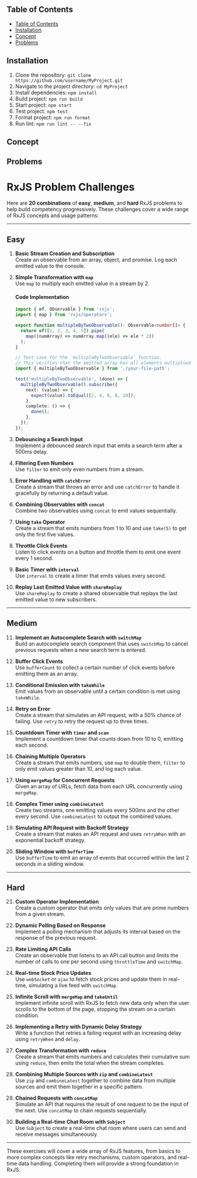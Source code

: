 ## Table of Contents

- [Table of Contents](#table-of-contents)
- [Installation](#installation)
- [Concept](#concept)
- [Problems](#problems)

## Installation

1. Clone the repository: `git clone https://github.com/username/MyProject.git`
2. Navigate to the project directory: `cd MyProject`
3. Install dependencies: `npm install`
4. Build project: `npm run build`
5. Start project: `npm start`
6. Test project: `npm test`
7. Format project: `npm run format`
8. Run lint: `npm run lint -- --fix`

## Concept

<TODO>

## Problems

# RxJS Problem Challenges

Here are **20 combinations** of **easy**, **medium**, and **hard** RxJS problems to help build competency progressively. These challenges cover a wide range of RxJS concepts and usage patterns:

---

## Easy

1. **Basic Stream Creation and Subscription**  
   Create an observable from an array, object, and promise. Log each emitted value to the console.

2. **Simple Transformation with `map`**  
   Use `map` to multiply each emitted value in a stream by 2.

   #### Code Implementation

   ```typescript
   import { of, Observable } from 'rxjs';
   import { map } from 'rxjs/operators';

   export function multipleByTwoObservable(): Observable<number[]> {
     return of([1, 2, 3, 4, 5]).pipe(
       map((numArray) => numArray.map((ele) => ele * 2))
     );
   }

   // Test case for the `multipleByTwoObservable` function.
   // This verifies that the emitted array has all elements multiplied by 2.
   import { multipleByTwoObservable } from './your-file-path';

   test('multipleByTwoObservable', (done) => {
     multipleByTwoObservable().subscribe({
       next: (value) => {
         expect(value).toEqual([2, 4, 6, 8, 10]);
       },
       complete: () => {
         done();
       },
     });
   });
   ```

3. **Debouncing a Search Input**  
   Implement a debounced search input that emits a search term after a 500ms delay.

4. **Filtering Even Numbers**  
   Use `filter` to emit only even numbers from a stream.

5. **Error Handling with `catchError`**  
   Create a stream that throws an error and use `catchError` to handle it gracefully by returning a default value.

6. **Combining Observables with `concat`**  
   Combine two observables using `concat` to emit values sequentially.

7. **Using `take` Operator**  
   Create a stream that emits numbers from 1 to 10 and use `take(5)` to get only the first five values.

8. **Throttle Click Events**  
   Listen to click events on a button and throttle them to emit one event every 1 second.

9. **Basic Timer with `interval`**  
   Use `interval` to create a timer that emits values every second.

10. **Replay Last Emitted Value with `shareReplay`**  
    Use `shareReplay` to create a shared observable that replays the last emitted value to new subscribers.

---

## Medium

11. **Implement an Autocomplete Search with `switchMap`**  
    Build an autocomplete search component that uses `switchMap` to cancel previous requests when a new search term is entered.

12. **Buffer Click Events**  
    Use `bufferCount` to collect a certain number of click events before emitting them as an array.

13. **Conditional Emission with `takeWhile`**  
    Emit values from an observable until a certain condition is met using `takeWhile`.

14. **Retry on Error**  
    Create a stream that simulates an API request, with a 50% chance of failing. Use `retry` to retry the request up to three times.

15. **Countdown Timer with `timer` and `scan`**  
    Implement a countdown timer that counts down from 10 to 0, emitting each second.

16. **Chaining Multiple Operators**  
    Create a stream that emits numbers, use `map` to double them, `filter` to only emit values greater than 10, and log each value.

17. **Using `mergeMap` for Concurrent Requests**  
    Given an array of URLs, fetch data from each URL concurrently using `mergeMap`.

18. **Complex Timer using `combineLatest`**  
    Create two streams, one emitting values every 500ms and the other every second. Use `combineLatest` to output the combined values.

19. **Simulating API Request with Backoff Strategy**  
    Create a stream that makes an API request and uses `retryWhen` with an exponential backoff strategy.

20. **Sliding Window with `bufferTime`**  
    Use `bufferTime` to emit an array of events that occurred within the last 2 seconds in a sliding window.

---

## Hard

21. **Custom Operator Implementation**  
    Create a custom operator that emits only values that are prime numbers from a given stream.

22. **Dynamic Polling Based on Response**  
    Implement a polling mechanism that adjusts its interval based on the response of the previous request.

23. **Rate Limiting API Calls**  
    Create an observable that listens to an API call button and limits the number of calls to one per second using `throttleTime` and `switchMap`.

24. **Real-time Stock Price Updates**  
    Use `webSocket` or `ajax` to fetch stock prices and update them in real-time, simulating a live feed with `switchMap`.

25. **Infinite Scroll with `mergeMap` and `takeUntil`**  
    Implement infinite scroll with RxJS to fetch new data only when the user scrolls to the bottom of the page, stopping the stream on a certain condition.

26. **Implementing a Retry with Dynamic Delay Strategy**  
    Write a function that retries a failing request with an increasing delay using `retryWhen` and `delay`.

27. **Complex Transformation with `reduce`**  
    Create a stream that emits numbers and calculates their cumulative sum using `reduce`, then emits the total when the stream completes.

28. **Combining Multiple Sources with `zip` and `combineLatest`**  
    Use `zip` and `combineLatest` together to combine data from multiple sources and emit them together in a specific pattern.

29. **Chained Requests with `concatMap`**  
    Simulate an API that requires the result of one request to be the input of the next. Use `concatMap` to chain requests sequentially.

30. **Building a Real-time Chat Room with `Subject`**  
    Use `Subject` to create a real-time chat room where users can send and receive messages simultaneously.

---

These exercises will cover a wide array of RxJS features, from basics to more complex concepts like retry mechanisms, custom operators, and real-time data handling. Completing them will provide a strong foundation in RxJS.
